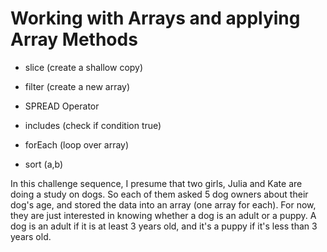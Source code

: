# Working with Arrays and applying Array Methods

- slice (create a shallow copy)

* filter (create a new array)

- SPREAD Operator

* includes (check if condition true)

* forEach (loop over array)

* sort (a,b)

In this challenge sequence, I presume that two girls, Julia and Kate are doing a study on dogs. So each of them asked 5 dog owners
about their dog's age, and stored the data into an array (one array for each). For now, they are just interested in knowing whether a dog is an adult or a puppy.
A dog is an adult if it is at least 3 years old, and it's a puppy if it's less than 3 years
old.

